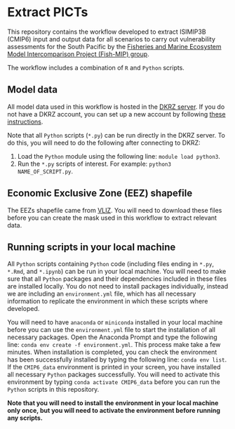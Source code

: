 # Extract PICTs
This repository contains the workflow developed to extract ISIMIP3B (CMIP6) input and output data for all scenarios to carry out vulnerability assessments for the South Pacific by the [Fisheries and Marine Ecosystem Model Intercomparison Project (Fish-MIP) group](https://www.isimip.org/about/marine-ecosystems-fisheries/).  
  
The workflow includes a combination of `R` and `Python` scripts.
  
## Model data
All model data used in this workflow is hosted in the [DKRZ server](https://www.dkrz.de/en). If you do not have a DKRZ account, you can set up a new account by following [these instructions](https://www.isimip.org/dashboard/accessing-isimip-data-dkrz-server/).  
  
Note that all `Python` scripts (`*.py`) can be run directly in the DKRZ server. To do this, you will need to do the following after connecting to DKRZ:
1. Load the `Python` module using the following line: `module load python3`.
2. Run the `*.py` scripts of interest. For example: `python3 NAME_OF_SCRIPT.py`.
  
## Economic Exclusive Zone (EEZ) shapefile
The EEZs shapefile came from [VLIZ](https://doi.org/10.14284/386). You will need to download these files before you can create the mask used in this workflow to extract relevant data.  
  
## Running scripts in your local machine
All `Python` scripts containing `Python` code (including files ending in `*.py`, `*.Rmd`, and `*.ipynb`) can be run in your local machine. You will need to make sure that all `Python` packages and their dependencies included in these files are installed locally. You do not need to install packages individually, instead we are including an `environment.yml` file, which has all necessary information to replicate the environment in which these scripts where developed.  
  
You will need to have `anaconda` or `miniconda` installed in your local machine before you can use the `environment.yml` file to start the installation of all necessary packages. Open the Anaconda Prompt and type the following line: `conda env create -f environment.yml`. This process make take a few minutes. When installation is completed, you can check the environment has been successfully installed by typing the following line: `conda env list`. If the `CMIP6_data` environment is printed in your screen, you have installed all necessary `Python` packages successfully. You will need to activate this environment by typing `conda activate CMIP6_data` before you can run the `Python` scripts in this repository.  
  
**Note that you will need to install the environment in your local machine only once, but you will need to activate the environment before running any scripts.**  
